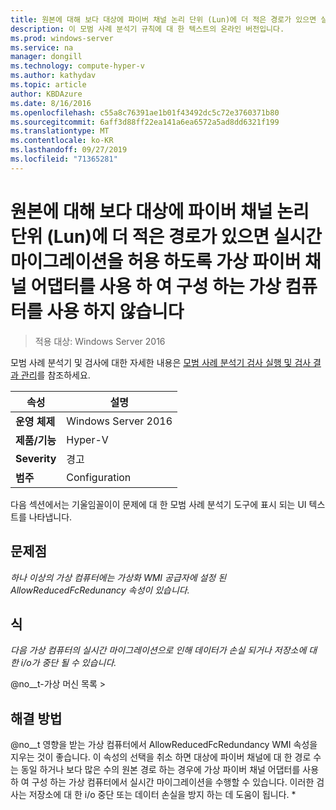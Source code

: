 ```yaml
---
title: 원본에 대해 보다 대상에 파이버 채널 논리 단위 (Lun)에 더 적은 경로가 있으면 실시간 마이그레이션을 허용 하도록 가상 파이버 채널 어댑터를 사용 하 여 구성 하는 가상 컴퓨터를 사용 하지 않습니다
description: 이 모범 사례 분석기 규칙에 대 한 텍스트의 온라인 버전입니다.
ms.prod: windows-server
ms.service: na
manager: dongill
ms.technology: compute-hyper-v
ms.author: kathydav
ms.topic: article
author: KBDAzure
ms.date: 8/16/2016
ms.openlocfilehash: c55a8c76391ae1b01f43492dc5c72e3760371b80
ms.sourcegitcommit: 6aff3d88ff22ea141a6ea6572a5ad8dd6321f199
ms.translationtype: MT
ms.contentlocale: ko-KR
ms.lasthandoff: 09/27/2019
ms.locfileid: "71365281"
---
```

# <a name="avoid-enabling-virtual-machines-configured-with-virtual-fibre-channel-adapters-to-allow-live-migrations-when-there-are-fewer-paths-to-fibre-channel-logical-units-luns-on-the-destination-than-on-the-source"></a>원본에 대해 보다 대상에 파이버 채널 논리 단위 (Lun)에 더 적은 경로가 있으면 실시간 마이그레이션을 허용 하도록 가상 파이버 채널 어댑터를 사용 하 여 구성 하는 가상 컴퓨터를 사용 하지 않습니다

>적용 대상: Windows Server 2016

모범 사례 분석기 및 검사에 대한 자세한 내용은 [모범 사례 분석기 검사 실행 및 검사 결과 관리](https://go.microsoft.com/fwlink/p/?LinkID=223177)를 참조하세요.  
  
|속성|설명|  
|-|-|  
|**운영 체제**|Windows Server 2016|  
|**제품/기능**|Hyper-V|  
|**Severity**|경고|  
|**범주**|Configuration|

다음 섹션에서는 기울임꼴이이 문제에 대 한 모범 사례 분석기 도구에 표시 되는 UI 텍스트를 나타냅니다.
  
## <a name="issue"></a>**문제점**  
*하나 이상의 가상 컴퓨터에는 가상화 WMI 공급자에 설정 된 AllowReducedFcRedunancy 속성이 있습니다.*  
  
## <a name="impact"></a>**식**  
*다음 가상 컴퓨터의 실시간 마이그레이션으로 인해 데이터가 손실 되거나 저장소에 대 한 i/o가 중단 될 수 있습니다.*  
  
@no__t-가상 머신 목록 >  
  
## <a name="resolution"></a>**해결 방법**  
@no__t 영향을 받는 가상 컴퓨터에서 AllowReducedFcRedundancy WMI 속성을 지우는 것이 좋습니다. 이 속성의 선택을 취소 하면 대상에 파이버 채널에 대 한 경로 수는 동일 하거나 보다 많은 수의 원본 경로 하는 경우에 가상 파이버 채널 어댑터를 사용 하 여 구성 하는 가상 컴퓨터에서 실시간 마이그레이션을 수행할 수 있습니다. 이러한 검사는 저장소에 대 한 i/o 중단 또는 데이터 손실을 방지 하는 데 도움이 됩니다. * 